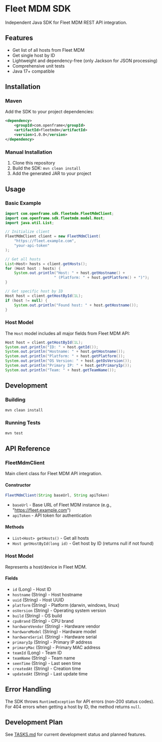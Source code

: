 # Fleet MDM SDK

Independent Java SDK for Fleet MDM REST API integration.

## Features

- Get list of all hosts from Fleet MDM
- Get single host by ID
- Lightweight and dependency-free (only Jackson for JSON processing)
- Comprehensive unit tests
- Java 17+ compatible

## Installation

### Maven

Add the SDK to your project dependencies:

```xml
<dependency>
    <groupId>com.openframe</groupId>
    <artifactId>fleetmdm</artifactId>
    <version>1.0.0</version>
</dependency>
```

### Manual Installation

1. Clone this repository
2. Build the SDK: `mvn clean install`
3. Add the generated JAR to your project

## Usage

### Basic Example

```java
import com.openframe.sdk.fleetmdm.FleetMdmClient;
import com.openframe.sdk.fleetmdm.model.Host;
import java.util.List;

// Initialize client
FleetMdmClient client = new FleetMdmClient(
    "https://fleet.example.com", 
    "your-api-token"
);

// Get all hosts
List<Host> hosts = client.getHosts();
for (Host host : hosts) {
    System.out.println("Host: " + host.getHostname() + 
                      " (Platform: " + host.getPlatform() + ")");
}

// Get specific host by ID
Host host = client.getHostById(1L);
if (host != null) {
    System.out.println("Found host: " + host.getHostname());
}
```

### Host Model

The `Host` model includes all major fields from Fleet MDM API:

```java
Host host = client.getHostById(1L);
System.out.println("ID: " + host.getId());
System.out.println("Hostname: " + host.getHostname());
System.out.println("Platform: " + host.getPlatform());
System.out.println("OS Version: " + host.getOsVersion());
System.out.println("Primary IP: " + host.getPrimaryIp());
System.out.println("Team: " + host.getTeamName());
```

## Development

### Building

```bash
mvn clean install
```

### Running Tests

```bash
mvn test
```

## API Reference

### FleetMdmClient

Main client class for Fleet MDM API integration.

#### Constructor

```java
FleetMdmClient(String baseUrl, String apiToken)
```

- `baseUrl` - Base URL of Fleet MDM instance (e.g., "https://fleet.example.com")
- `apiToken` - API token for authentication

#### Methods

- `List<Host> getHosts()` - Get all hosts
- `Host getHostById(long id)` - Get host by ID (returns null if not found)

### Host Model

Represents a host/device in Fleet MDM.

#### Fields

- `id` (Long) - Host ID
- `hostname` (String) - Host hostname
- `uuid` (String) - Host UUID
- `platform` (String) - Platform (darwin, windows, linux)
- `osVersion` (String) - Operating system version
- `build` (String) - OS build
- `cpuBrand` (String) - CPU brand
- `hardwareVendor` (String) - Hardware vendor
- `hardwareModel` (String) - Hardware model
- `hardwareSerial` (String) - Hardware serial
- `primaryIp` (String) - Primary IP address
- `primaryMac` (String) - Primary MAC address
- `teamId` (Long) - Team ID
- `teamName` (String) - Team name
- `seenTime` (String) - Last seen time
- `createdAt` (String) - Creation time
- `updatedAt` (String) - Last update time

## Error Handling

The SDK throws `RuntimeException` for API errors (non-200 status codes). For 404 errors when getting a host by ID, the method returns `null`.

## Development Plan

See [TASKS.md](./TASKS.md) for current development status and planned features.
